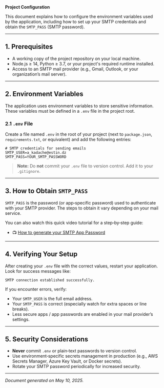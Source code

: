 **Project Configuration**

This document explains how to configure the environment variables used by the application, including how to set up your SMTP credentials and obtain the `SMTP_PASS` (SMTP password).

---

## 1. Prerequisites

* A working copy of the project repository on your local machine.
* Node.js ≥ 14, Python ≥ 3.7, or your project's required runtime installed.
* Access to an SMTP mail provider (e.g., Gmail, Outlook, or your organization’s mail server).

---

## 2. Environment Variables

The application uses environment variables to store sensitive information. These variables must be defined in a `.env` file in the project root.

### 2.1 `.env` File

Create a file named `.env` in the root of your project (next to `package.json`, `requirements.txt`, or equivalent) and add the following entries:

```dotenv
# SMTP credentials for sending emails
SMTP_USER=a_kadache@estin.dz
SMTP_PASS=YOUR_SMTP_PASSWORD
```

> **Note:** Do **not** commit your `.env` file to version control. Add it to your `.gitignore`.

---

## 3. How to Obtain `SMTP_PASS`

`SMTP_PASS` is the password (or app‑specific password) used to authenticate with your SMTP provider. The steps to obtain it vary depending on your mail service.

You can also watch this quick video tutorial for a step‑by‑step guide:

* 📺 [How to generate your SMTP App Password](https://www.youtube.com/watch?v=N_J3HCATA1c)

---

## 4. Verifying Your Setup

After creating your `.env` file with the correct values, restart your application. Look for success messages like:

```
SMTP connection established successfully.
```

If you encounter errors, verify:

* Your `SMTP_USER` is the full email address.
* Your `SMTP_PASS` is correct (especially watch for extra spaces or line breaks).
* Less secure apps / app passwords are enabled in your mail provider’s settings.

---

## 5. Security Considerations

* **Never** commit `.env` or plain‐text passwords to version control.
* Use environment‐specific secrets management in production (e.g., AWS Secrets Manager, Azure Key Vault, or Docker secrets).
* Rotate your SMTP password periodically for increased security.

---

*Document generated on May 10, 2025.*
